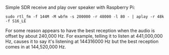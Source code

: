 Simple SDR receive and play over speaker with Raspberry Pi:

    sudo rtl_fm -f 144M -M wbfm -s 200000 -r 48000 -l 80 - | aplay -r 48k -f S16_LE

For some reason appears to have the best reception when the audio is offset by about 240,000 Hz. For example, telling it to listen at 441,000,000 Hz, causes it to say it's listening at 144316000 Hz but the best reception comes in at 144,520,000 Hz.
